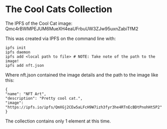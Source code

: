 <h1>The Cool Cats Collection</h1>

The IPFS of the Cool Cat image: Qmc4rBWMPEJUM6MueXH4eaUFrbuUW3ZJw95uxnZabiTfM2

This was created via IPFS on the command line with:

    ipfs init
    ipfs daemon
    ipfs add <local path to file> # NOTE: Take note of the path to the image!
    ipfs add nft.json

Where nft.json contained the image details and the path to the image like this:

    {
    "name": "NFT Art",
    "description": "Pretty cool cat.",
    "image": "https://ipfs.io/ipfs/QmXGj2CEw5aLFcH9W7izh3fyr3he4RTnEcBDtPnohHt5P2"
    }

The collection contains only 1 element at this time.
